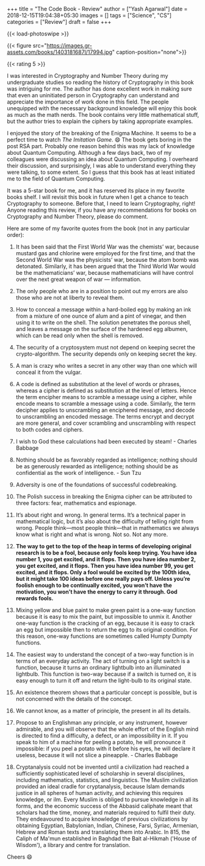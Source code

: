 +++
title = "The Code Book - Review"
author = ["Yash Agarwal"]
date = 2018-12-15T19:04:38+05:30
images = []
tags = ["Science", "CS"]
categories = ["Review"]
draft = false
+++

{{< load-photoswipe >}}

{{< figure src="https://images.gr-assets.com/books/1403181687l/17994.jpg" caption-position="none">}}

{{< rating 5 >}}


I was interested in Cryptography and Number Theory during my undergraduate studies so reading the
history of Cryptography in this book was intriguing for me. The author has done excellent work in making sure that even
an uninitiated person in Cryptography can understand and appreciate the importance of work done in this field. The people
unequipped with the necessary background knowledge will enjoy this book as much as the math nerds. The book
contains very little mathematical stuff, but the author tries to explain the ciphers by taking appropriate examples.

I enjoyed the story of the breaking of the Enigma Machine. It seems to be a perfect time to watch *The
Imitation Game*. :smile: The book gets boring in the post RSA part. Probably one reason behind this was my lack of
knowledge about Quantum Computing. Although a few days back, two of my colleagues were discussing an idea about Quantum
Computing. I overheard their discussion, and surprisingly, I was able to understand everything they were talking, to
some extent. So I
guess that this book has at least initiated me to the field of Quantum Computing.

It was a 5-star book for me, and it has reserved its place in my favorite books shelf. I will revisit this
book in future when I get a chance to teach Cryptography to someone. Before that, I need to learn Cryptography,
right! Anyone reading this review, if you have any recommendations for books on Cryptography and Number Theory, please do
comment.

Here are some of my favorite quotes from the book (not in any particular order):

1.  It has been said that the First World War was the chemists’ war, because mustard gas and   chlorine were employed for
    the first time, and that the Second World War was the physicists’ war, because the atom bomb was detonated.
    Similarly, it has been argued that the Third World War would be the mathematicians’ war, because mathematicians will
    have control over the next great weapon of war — information.

2.  The only people who are in a position to point out my errors are also those who are not at liberty to reveal them.

3.  How to conceal a message within a hard-boiled egg by making an ink from a mixture of one ounce of alum and a pint of vinegar, and then using it to write on the shell. The solution penetrates the porous shell, and leaves a message on the surface of the hardened egg albumen, which can be read only when the shell is removed.

4.  The security of a cryptosystem must not depend on keeping secret the crypto-algorithm. The security depends only on
    keeping secret the key.

5.  A man is crazy who writes a secret in any other way than one which will conceal it from the vulgar.

6.  A code is defined as substitution at the level of words or phrases, whereas a cipher is defined as substitution at
    the level of letters. Hence the term encipher means to scramble a message using a cipher, while encode means to
    scramble a message using a code. Similarly, the term decipher applies to unscrambling an enciphered message, and
    decode to unscrambling an encoded message. The terms encrypt and decrypt are more general, and cover scrambling and
    unscrambling with respect to both codes and ciphers.

7.  I wish to God these calculations had been executed by steam! - Charles Babbage

8.  Nothing should be as favorably regarded as intelligence; nothing should be as generously rewarded as intelligence;
    nothing should be as confidential as the work of intelligence. - Sun Tzu

9.  Adversity is one of the foundations of successful codebreaking.

10. The Polish success in breaking the Enigma cipher can be attributed to three factors: fear, mathematics and
    espionage.

11. It’s about right and wrong. In general terms. It’s a technical paper in mathematical logic, but it’s also about the
    difficulty of telling right from wrong. People think—most people think—that in mathematics we always know what is
    right and what is wrong. Not so. Not any more.

12. **The way to get to the top of the heap in terms of developing original research is to be a fool, because only fools
    keep trying. You have idea number 1, you get excited, and it flops. Then you have idea number 2, you get excited,
    and it flops. Then you have idea number 99, you get excited, and it flops. Only a fool would be excited by the 100th
    idea, but it might take 100 ideas before one really pays off. Unless you’re foolish enough to be continually
    excited, you won’t have the motivation, you won’t have the energy to carry it through. God rewards fools.**

13. Mixing yellow and blue paint to make green paint is a one-way function because it is easy to mix the paint, but
    impossible to unmix it. Another one-way function is the cracking of an egg, because it is easy to crack an egg but
    impossible then to return the egg to its original condition. For this reason, one-way functions are sometimes called
    Humpty Dumpty functions.

14. The easiest way to understand the concept of a two-way function is in terms of an everyday activity. The act of
    turning on a light switch is a function, because it turns an ordinary lightbulb into an illuminated lightbulb. This
    function is two-way because if a switch is turned on, it is easy enough to turn it off and return the light-bulb to
    its original state.

15. An existence theorem shows that a particular concept is possible, but is not concerned with the details of the
    concept.

16. We cannot know, as a matter of principle, the present in all its details.

17. Propose to an Englishman any principle, or any instrument, however admirable, and you will observe that the whole
    effort of the English mind is directed to find a difficulty, a defect, or an impossibility in it. If you speak to
    him of a machine for peeling a potato, he will pronounce it impossible: if you peel a potato with it before his
    eyes, he will declare it useless, because it will not slice a pineapple. - Charles Babbage

18. Cryptanalysis could not be invented until a civilization had reached a sufficiently sophisticated level of scholarship in several disciplines, including mathematics, statistics, and linguistics. The Muslim civilization provided an ideal cradle for cryptanalysis, because Islam demands justice in all spheres of human activity, and achieving this requires knowledge, or ilm. Every Muslim is obliged to pursue knowledge in all its forms, and the economic success of the Abbasid caliphate meant that scholars had the time, money, and materials required to fulfil their duty. They endeavoured to acquire knowledge of previous civilizations by obtaining Egyptian, Babylonian, Indian, Chinese, Farsi, Syriac, Armenian, Hebrew and Roman texts and translating them into Arabic. In 815, the Caliph of Ma'mun established in Baghdad the Bait al-Hikmah ('House of Wisdom'), a library and centre for translation.

Cheers :smile:
